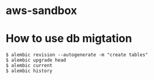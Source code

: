 # aws-sandbox

# How to use db migtation
```
$ alembic revision --autogenerate -m "create tables"
$ alembic upgrade head
$ alembic current
$ alembic history
```